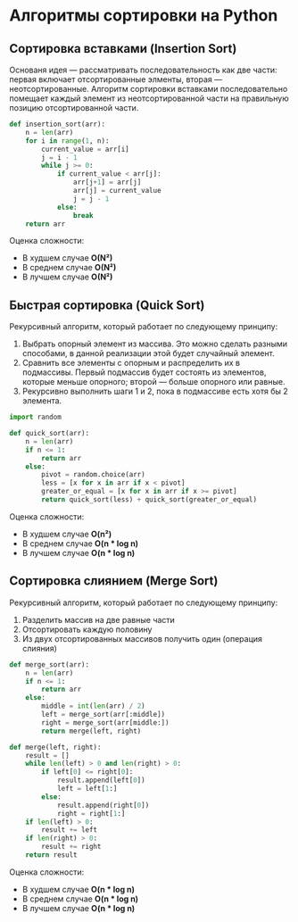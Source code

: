 # Алгоритмы сортировки на Python

## Сортировка вставками (Insertion Sort)
Основаня идея — рассматривать последовательность как две части: первая включает отсортированные элменты, вторая — неотсортированные. Алгоритм сортировки вставками последовательно помещает каждый элемент из неотсортированной части на правильную позицию отсортированной части.

```python
def insertion_sort(arr):
    n = len(arr)
    for i in range(1, n):
        current_value = arr[i]
        j = i - 1
        while j >= 0:
            if current_value < arr[j]:
                arr[j+1] = arr[j]
                arr[j] = current_value
                j = j - 1
            else:
                break
    return arr
```

Оценка сложности:
- В худшем случае **O(N²)**
- В среднем случае **O(N²)**
- В лучшем случае **O(N²)**

## Быстрая сортировка  (Quick Sort)
Рекурсивный алгоритм, который работает по следующему принципу:
1. Выбрать опорный элемент из массива. Это можно сделать разными способами, в данной реализации этой будет случайный элемент.
2. Сравнить все элементы с опорным и распределить их в подмассивы. Первый подмассив будет состоять из элементов, которые меньше опорного; второй — больше опорного или равные.
3. Рекурсивно выполнить шаги 1 и 2, пока в подмассиве есть хотя бы 2 элемента.

```python
import random

def quick_sort(arr):
    n = len(arr)
    if n <= 1:
        return arr
    else:
        pivot = random.choice(arr)
        less = [x for x in arr if x < pivot]
        greater_or_equal = [x for x in arr if x >= pivot]
        return quick_sort(less) + quick_sort(greater_or_equal)
```

Оценка сложности:
- В худшем случае **O(n²)**
- В среднем случае **O(n * log n)**
- В лучшем случае **O(n * log n)**

## Сортировка слиянием (Merge Sort)
Рекурсивный алгоритм, который работает по следующему принципу:
1. Разделить массив на две равные части
2. Отсортировать каждую половину
3. Из двух отсортированных массивов получить один (операция слияния)

```python
def merge_sort(arr):
    n = len(arr)
    if n <= 1:
        return arr
    else:
        middle = int(len(arr) / 2)
        left = merge_sort(arr[:middle])
        right = merge_sort(arr[middle:])
        return merge(left, right)

def merge(left, right):
    result = []
    while len(left) > 0 and len(right) > 0:
        if left[0] <= right[0]:
            result.append(left[0])
            left = left[1:]
        else:
            result.append(right[0])
            right = right[1:]
    if len(left) > 0:
        result += left
    if len(right) > 0:
        result += right
    return result
```

Оценка сложности:
- В худшем случае **O(n * log n)**
- В среднем случае **O(n * log n)**
- В лучшем случае **O(n * log n)**
